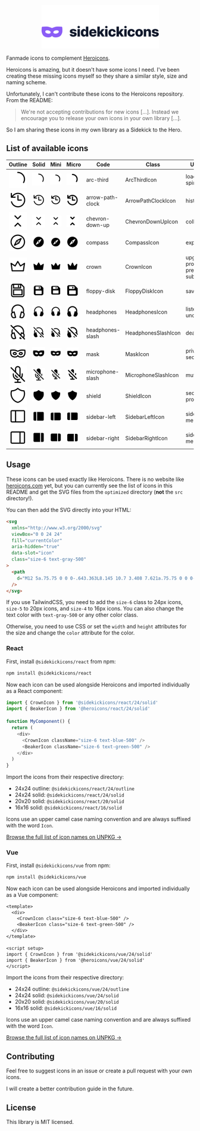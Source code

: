 <p align="center">
  <picture>
    <source media="(prefers-color-scheme: dark)" srcset=".github/logo-dark.svg">
    <source media="(prefers-color-scheme: light)" srcset=".github/logo-light.svg">
    <img alt="Sidekickicons" width="315" height="117" style="max-width: 100%" src=".github/logo-light.svg">
  </picture>
</p>

Fanmade icons to complement [Heroicons](https://github.com/tailwindlabs/heroicons).

Heroicons is amazing, but it doesn't have some icons I need. I've been creating these missing icons myself so they share a similar style, size and naming scheme.

Unfortunately, I can't contribute these icons to the Heroicons repository. From the README:

> We're not accepting contributions for new icons [...]. Instead we encourage you to release your own icons in your own library [...].

So I am sharing these icons in my own library as a Sidekick to the Hero.

## List of available icons

| Outline                                                      | Solid                                                      | Mini                                                       | Micro                                                      | Code             | Class               | Usage                            |
| ------------------------------------------------------------ | ---------------------------------------------------------- | ---------------------------------------------------------- | ---------------------------------------------------------- | ---------------- | ------------------- | -------------------------------- |
| ![arc-third.svg](src/24/outline/arc-third.svg)               | ![arc-third.svg](src/24/solid/arc-third.svg)               | ![arc-third.svg](src/20/solid/arc-third.svg)               | ![arc-third.svg](src/16/solid/arc-third.svg)               | arc-third        | ArcThirdIcon        | loading, spinner                 |
| ![arrow-path-clock.svg](src/24/outline/arrow-path-clock.svg) | ![arrow-path-clock.svg](src/24/solid/arrow-path-clock.svg) | ![arrow-path-clock.svg](src/20/solid/arrow-path-clock.svg) | ![arrow-path-clock.svg](src/16/solid/arrow-path-clock.svg) | arrow-path-clock | ArrowPathClockIcon  | history                          |
| ![chevron-down-up.svg](src/24/outline/chevron-down-up.svg)   | ![chevron-down-up.svg](src/24/solid/chevron-down-up.svg)   | ![chevron-down-up.svg](src/20/solid/chevron-down-up.svg)   | ![chevron-down-up.svg](src/16/solid/chevron-down-up.svg)   | chevron-down-up  | ChevronDownUpIcon   | collapse                         |
| ![compass.svg](src/24/outline/compass.svg)                   | ![compass.svg](src/24/solid/compass.svg)                   | ![compass.svg](src/20/solid/compass.svg)                   | ![compass.svg](src/16/solid/compass.svg)                   | compass          | CompassIcon         | explore                          |
| ![crown.svg](src/24/outline/crown.svg)                       | ![crown.svg](src/24/solid/crown.svg)                       | ![crown.svg](src/20/solid/crown.svg)                       | ![crown.svg](src/16/solid/crown.svg)                       | crown            | CrownIcon           | upgrade, pro, premium, subscribe |
| ![floppy-disk.svg](src/24/outline/floppy-disk.svg)           | ![floppy-disk.svg](src/24/solid/floppy-disk.svg)           | ![floppy-disk.svg](src/20/solid/floppy-disk.svg)           | ![floppy-disk.svg](src/16/solid/floppy-disk.svg)           | floppy-disk      | FloppyDiskIcon      | save                             |
| ![headphones.svg](src/24/outline/headphones.svg)             | ![headphones.svg](src/24/solid/headphones.svg)             | ![headphones.svg](src/20/solid/headphones.svg)             | ![headphones.svg](src/16/solid/headphones.svg)             | headphones       | HeadphonesIcon      | listen, undeafen                 |
| ![headphones-slash.svg](src/24/outline/headphones-slash.svg) | ![headphones-slash.svg](src/24/solid/headphones-slash.svg) | ![headphones-slash.svg](src/20/solid/headphones-slash.svg) | ![headphones-slash.svg](src/16/solid/headphones-slash.svg) | headphones-slash | HeadphonesSlashIcon | deafen                           |
| ![mask.svg](src/24/outline/mask.svg)                         | ![mask.svg](src/24/solid/mask.svg)                         | ![mask.svg](src/20/solid/mask.svg)                         | ![mask.svg](src/16/solid/mask.svg)                         | mask             | MaskIcon            | privacy, security                |
| ![microphone-slash.svg](src/24/outline/microphone-slash.svg) | ![microphone-slash.svg](src/24/solid/microphone-slash.svg) | ![microphone-slash.svg](src/20/solid/microphone-slash.svg) | ![microphone-slash.svg](src/16/solid/microphone-slash.svg) | microphone-slash | MicrophoneSlashIcon | mute                             |
| ![shield.svg](src/24/outline/shield.svg)                     | ![shield.svg](src/24/solid/shield.svg)                     | ![shield.svg](src/20/solid/shield.svg)                     | ![shield.svg](src/16/solid/shield.svg)                     | shield           | ShieldIcon          | security, protection             |
| ![sidebar-left.svg](src/24/outline/sidebar-left.svg)         | ![sidebar-left.svg](src/24/solid/sidebar-left.svg)         | ![sidebar-left.svg](src/20/solid/sidebar-left.svg)         | ![sidebar-left.svg](src/16/solid/sidebar-left.svg)         | sidebar-left     | SidebarLeftIcon     | sidebar, menu                    |
| ![sidebar-right.svg](src/24/outline/sidebar-right.svg)       | ![sidebar-right.svg](src/24/solid/sidebar-right.svg)       | ![sidebar-right.svg](src/20/solid/sidebar-right.svg)       | ![sidebar-right.svg](src/16/solid/sidebar-right.svg)       | sidebar-right    | SidebarRightIcon    | sidebar, menu                    |

## Usage

These icons can be used exactly like Heroicons. There is no website like [heroicons.com](https://heroicons.com/) yet, but you can currently see the list of icons in this README and get the SVG files from the `optimized` directory (**not** the `src` directory!).

You can then add the SVG directly into your HTML:

```html
<svg
  xmlns="http://www.w3.org/2000/svg"
  viewBox="0 0 24 24"
  fill="currentColor"
  aria-hidden="true"
  data-slot="icon"
  class="size-6 text-gray-500"
>
  <path
    d="M12 5a.75.75 0 0 0-.643.363L8.145 10.7 3.408 7.621a.75.75 0 0 0-1.15.74l1.5 10A.75.75 0 0 0 4.5 19h15a.75.75 0 0 0 .742-.639l1.5-10a.75.75 0 0 0-1.15-.74L15.855 10.7l-3.212-5.336A.75.75 0 0 0 12 5Z"
  />
</svg>
```

If you use TailwindCSS, you need to add the `size-6` class to 24px icons, `size-5` to 20px icons, and `size-4` to 16px icons. You can also change the text color with `text-gray-500` or any other color class.

Otherwise, you need to use CSS or set the `width` and `height` attributes for the size and change the `color` attribute for the color.

### React

First, install `@sidekickicons/react` from npm:

```sh
npm install @sidekickicons/react
```

Now each icon can be used alongside Heroicons and imported individually as a React component:

```js
import { CrownIcon } from '@sidekickicons/react/24/solid'
import { BeakerIcon } from '@heroicons/react/24/solid'

function MyComponent() {
  return (
    <div>
      <CrownIcon className="size-6 text-blue-500" />
      <BeakerIcon className="size-6 text-green-500" />
    </div>
  )
}
```

Import the icons from their respective directory:

- 24x24 outline: `@sidekickicons/react/24/outline`
- 24x24 solid: `@sidekickicons/react/24/solid`
- 20x20 solid: `@sidekickicons/react/20/solid`
- 16x16 solid: `@sidekickicons/react/16/solid`

Icons use an upper camel case naming convention and are always suffixed with the word `Icon`.

[Browse the full list of icon names on UNPKG &rarr;](https://unpkg.com/browse/@sidekickicons/react/24/outline/)

### Vue

First, install `@sidekickicons/vue` from npm:

```sh
npm install @sidekickicons/vue
```

Now each icon can be used alongside Heroicons and imported individually as a Vue component:

```vue
<template>
  <div>
    <CrownIcon class="size-6 text-blue-500" />
    <BeakerIcon class="size-6 text-green-500" />
  </div>
</template>

<script setup>
import { CrownIcon } from '@sidekickicons/vue/24/solid'
import { BeakerIcon } from '@heroicons/vue/24/solid'
</script>
```

Import the icons from their respective directory:

- 24x24 outline: `@sidekickicons/vue/24/outline`
- 24x24 solid: `@sidekickicons/vue/24/solid`
- 20x20 solid: `@sidekickicons/vue/20/solid`
- 16x16 solid: `@sidekickicons/vue/16/solid`

Icons use an upper camel case naming convention and are always suffixed with the word `Icon`.

[Browse the full list of icon names on UNPKG &rarr;](https://unpkg.com/browse/@sidekickicons/vue/24/outline/)

## Contributing

Feel free to suggest icons in an issue or create a pull request with your own icons.

I will create a better contribution guide in the future.

## License

This library is MIT licensed.
